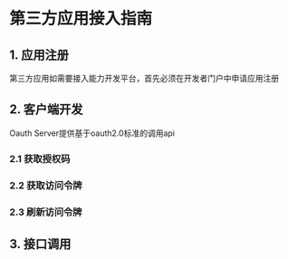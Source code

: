 # 第三方应用接入指南

## 1. 应用注册

第三方应用如需要接入能力开发平台，首先必须在开发者门户中申请应用注册

## 2. 客户端开发

Oauth Server提供基于oauth2.0标准的调用api

### 2.1 获取授权码

### 2.2 获取访问令牌

### 2.3 刷新访问令牌

## 3. 接口调用



